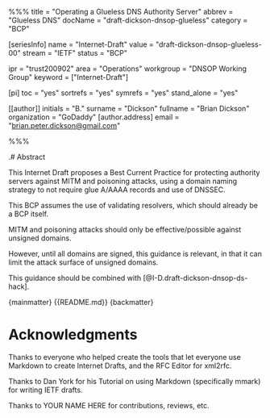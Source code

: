 %%%
title = "Operating a Glueless DNS Authority Server"
abbrev = "Glueless DNS"
docName = "draft-dickson-dnsop-glueless"
category = "BCP"

[seriesInfo]
name = "Internet-Draft"
value = "draft-dickson-dnsop-glueless-00"
stream = "IETF"
status = "BCP"


ipr = "trust200902"
area = "Operations"
workgroup = "DNSOP Working Group"
keyword = ["Internet-Draft"]

[pi]
toc = "yes"
sortrefs = "yes"
symrefs = "yes"
stand_alone = "yes"

[[author]]
initials = "B."
surname = "Dickson"
fullname = "Brian Dickson"
organization = "GoDaddy"
  [author.address]
  email = "brian.peter.dickson@gmail.com"

%%%

.# Abstract

This Internet Draft proposes a Best Current Practice for protecting authority servers against MITM and poisoning attacks, using a domain naming strategy to not require glue A/AAAA records and use of DNSSEC.

This BCP assumes the use of validating resolvers, which should already be a BCP itself.

MITM and poisoning attacks should only be effective/possible against unsigned domains.

However, until all domains are signed, this guidance is relevant, in that it can limit the attack surface of unsigned domains.

This guidance should be combined with [@I-D.draft-dickson-dnsop-ds-hack].

{mainmatter}
{{README.md}}
{backmatter}

# Acknowledgments

Thanks to everyone who helped create the tools that let everyone use Markdown to create 
Internet Drafts, and the RFC Editor for xml2rfc.

Thanks to Dan York for his Tutorial on using Markdown (specifically mmark) for writing IETF drafts.

Thanks to YOUR NAME HERE for contributions, reviews, etc.
